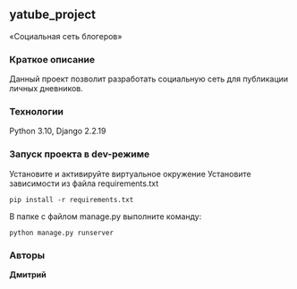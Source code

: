 ## yatube_project
«Социальная сеть блогеров»

### Краткое описание
Данный проект позволит разработать социальную сеть для публикации личных дневников.

### Технологии
Python 3.10, Django 2.2.19

### Запуск проекта в dev-режиме
Установите и активируйте виртуальное окружение
Установите зависимости из файла requirements.txt
```
pip install -r requirements.txt
``` 
В папке с файлом manage.py выполните команду:
```
python manage.py runserver
```

### Авторы
**Дмитрий**

